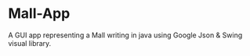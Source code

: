 # Mall-App
A GUI app representing a Mall writing in java using Google Json &amp; Swing visual library.
